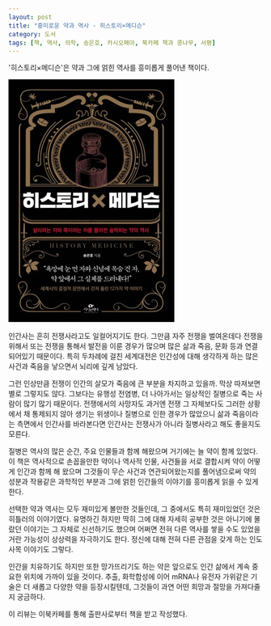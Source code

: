 ```yaml
---
layout: post
title: "흥미로운 약과 역사 - 히스토리×메디슨"
category: 도서
tags: [책, 역사, 의학, 송은호, 카시오페아, 북카페 책과 콩나무, 서평]
---
```


'히스토리×메디슨'은
약과 그에 얽힌 역사를 흥미롭게 풀어낸 책이다.

![표지](/images/book/history-x-medicine-book-h480.jpg)

인간사는 흔히 전쟁사라고도 일컬어지기도 한다.
그만큼 자주 전쟁을 벌여온데다
전쟁을 위해서 또는 전쟁을 통해서 발전을 이룬 경우가 많으며
많은 삶과 죽음, 문화 등과 연결되어있기 때문이다.
특히 두차례에 걸친 세계대전은 인간성에 대해 생각하게 하는 많은 사건과 죽음을 낳으면서 뇌리에 깊게 남았다.

그런 인상만큼 전쟁이 인간의 살모가 죽음에 큰 부분을 차지하고 있을까.
막상 따져보면 별로 그렇지도 않다.
그보다는 유행성 전염병, 더 나아가서는 일상적인 질병으로 죽는 사람이 많기 많기 때문이다.
전쟁에서의 사망자도 과거엔 전쟁 그 자체보다도 그러한 상황에서 채 통제되지 않아 생기는 위생이나 질병으로 인한 경우가 많았으니
삶과 죽음이라는 측면에서 인간사를 바라본다면
인간사는 전쟁사가 아니라 질병사라고 해도 좋을지도 모른다.

질병은 역사의 많은 순간, 주요 인물들과 함께 해왔으며 거기에는 늘 약이 함께 있었다.
이 책은 역사적으로 손꼽을만한 약이나 역사적 인물, 사건들을 서로 결합시켜
약이 어떻게 인간과 함께 해 왔으며
그것들이 무슨 사건과 연관되어왔는지를 풀어냄으로써
약의 성분과 작용같은 과학적인 부분과
그에 얽힌 인간들의 이야기를 흥미롭게 읽을 수 있게 한다.

선택한 약과 역사는 모두 재미있게 볼만한 것들인데,
그 중에서도 특히 재미있었던 것은 히틀러의 이야기였다.
유명하긴 하지만 딱히 그에 대해 자세히 공부한 것은 아니기에 몰랐던 이야기는 그 자체로 신선하기도 했으며
어쩌면 전혀 다른 역사를 쌓을 수도 있었을 거란 가능성이 상상력을 자극하기도 한다.
정신에 대해 전혀 다른 관점을 갖게 하는 인도사목 이야기도 그렇다.

인간을 치유하기도 하지만 또한 망가뜨리기도 하는 약은
앞으로도 인간 삶에서 계속 중요한 위치에 가까이 있을 것이다.
추출, 화학합성에 이어 mRNA나 유전자 가위같은 기술은 더 새롭고 다양한 약을 등장시킬텐데,
그것들이 과연 어떤 희망과 절망을 가져다줄지 궁금하다.



<div class="im im-info">
이 리뷰는 이북카페를 통해 출판사로부터 책을 받고 작성했다.
</div>
